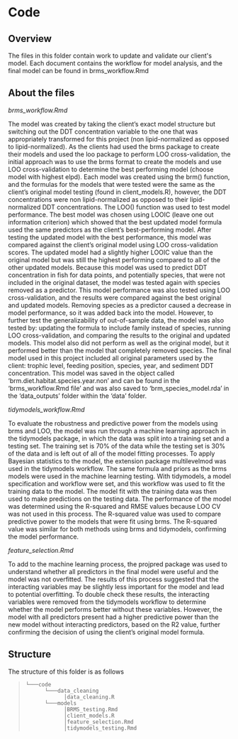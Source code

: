 # Code
## Overview
The files in this folder contain work to update and validate our client's model. Each document contains the workflow for model analysis, and the final model can be found in brms_workflow.Rmd

## About the files
*brms_workflow.Rmd*

The model was created by taking the client’s exact model structure but switching out the DDT concentration variable to the one that was appropriately transformed for this project (non lipid-normalized as opposed to lipid-normalized). As the clients had used the brms package to create their models and used the loo package to perform LOO cross-validation, the initial approach was to use the brms format to create the models and use LOO cross-validation to determine the best performing model (choose model with highest elpd). Each model was created using the brm() function, and the formulas for the models that were tested were the same as the client’s original model testing (found in client_models.R), however, the DDT concentrations were non lipid-normalized as opposed to their lipid-normalized DDT concentrations. The LOO() function was used to test model performance. The best model was chosen using LOOIC (leave one out information criterion) which showed that the best updated model formula used the same predictors as the client’s best-performing model. After testing the updated model with the best performance, this model was compared against the client’s original model using LOO cross-validation scores. The updated model had a slightly higher LOOIC value than the original model but was still the highest performing compared to all of the other updated models. 
Because this model was used to predict DDT concentration in fish for data points, and potentially species, that were not included in the original dataset, the model was tested again with species removed as a predictor. This model performance was also tested using LOO cross-validation, and the results were compared against the best original and updated models. Removing species as a predictor caused a decrease in model performance, so it was added back into the model. However, to further test the generalizability of out-of-sample data, the model was also tested by: updating the formula to include family instead of species, running LOO cross-validation, and comparing the results to the original and updated models. This model also did not perform as well as the original model, but it performed better than the model that completely removed species. The final model used in this project included all original parameters used by the client: trophic level, feeding position, species, year, and sediment DDT concentration. This model was saved in the object called ‘brm.diet.habitat.species.year.non’ and can be found in the ‘brms_workflow.Rmd file’ and was also saved to ‘brm_species_model.rda’ in the ‘data_outputs’ folder within the ‘data’ folder. 

*tidymodels_workflow.Rmd*

To evaluate the robustness and predictive power from the models using brms and LOO, the model was run through a machine learning approach in the tidymodels package, in which the data was split into a training set and a testing set. The training set is 70% of the data while the testing set is 30% of the data and is left out of all of the model fitting processes. To apply Bayesian statistics to the model, the extension package multilevelmod was used in the tidymodels workflow. The same formula and priors as the brms models were used in the machine learning testing. With tidymodels, a model specification and workflow were set, and this workflow was used to fit the training data to the model. The model fit with the training data was then used to make predictions on the testing data. The performance of the model was determined using the R-squared and RMSE values because LOO CV was not used in this process. The R-squared value was used to compare predictive power to the models that were fit using brms. The R-squared value was similar for both methods using brms and tidymodels, confirming the model performance.

*feature_selection.Rmd*

To add to the machine learning process, the projpred package was used to understand whether all predictors in the final model were useful and the model was not overfitted. The results of this process suggested that the interacting variables may be slightly less important for the model and lead to potential overfitting. To double check these results, the interacting variables were removed from the tidymodels workflow to determine whether the model performs better without these variables. However, the model with all predictors present had a higher predictive power than the new model without interacting predictors, based on the R2 value, further confirming the decision of using the client’s original model formula.


## Structure
The structure of this folder is as follows 

> ```
> └───code
>       └───data_cleaning
>             │data_cleaning.R
>       └───models
>             │BRMS_testing.Rmd
>             │client_models.R
>             │feature_selection.Rmd
>             │tidymodels_testing.Rmd
